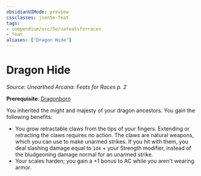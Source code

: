 ```yaml
---
obsidianUIMode: preview
cssclasses: json5e-feat
tags:
- compendium/src/5e/uafeatsforraces
- feat
aliases: ["Dragon Hide"]
---
```

# Dragon Hide
*Source: Unearthed Arcana: Feats for Races p. 2*  

**Prerequisite**: [Dragonborn](/Systems/5e/races/dragonborn.md)

You inherited the might and majesty of your dragon ancestors. You gain the following benefits:

- You grow retractable claws from the tips of your fingers. Extending or retracting the claws requires no action. The claws are natural weapons, which you can use to make unarmed strikes. If you hit with them, you deal slashing damage equal to `1d4` + your Strength modifier, instead of the bludgeoning damage normal for an unarmed strike.  
- Your scales harden; you gain a +1 bonus to AC while you aren't wearing armor.
